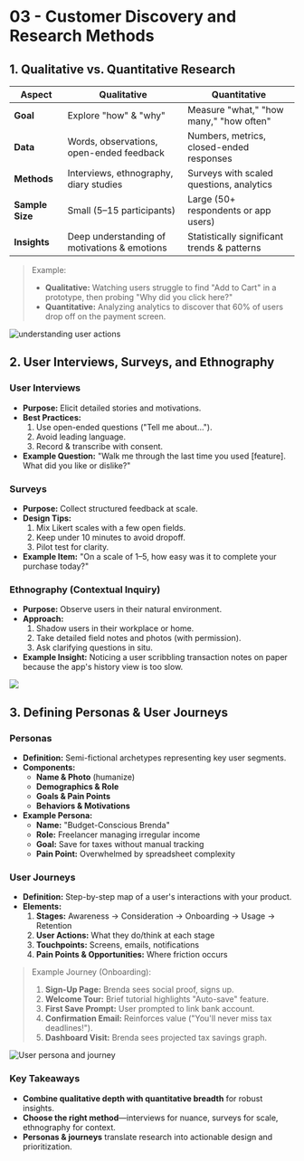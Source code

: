 # 03 - Customer Discovery and Research Methods

## 1. Qualitative vs. Quantitative Research

| Aspect | Qualitative | Quantitative |
| --- | --- | --- |
| **Goal** | Explore "how" & "why" | Measure "what," "how many," "how often" |
| **Data** | Words, observations, open-ended feedback | Numbers, metrics, closed-ended responses |
| **Methods** | Interviews, ethnography, diary studies | Surveys with scaled questions, analytics |
| **Sample Size** | Small (5–15 participants) | Large (50+ respondents or app users) |
| **Insights** | Deep understanding of motivations & emotions | Statistically significant trends & patterns |

> Example:
> 
> - **Qualitative:** Watching users struggle to find "Add to Cart" in a prototype, then probing "Why did you click here?"
> - **Quantitative:** Analyzing analytics to discover that 60% of users drop off on the payment screen.

![understanding user actions](https://media.giphy.com/media/v1.Y2lkPTc5MGI3NjExMjZiNmxmZGNobnFndmNmeDNic3dzbDhuYmpjMG5iOWlkajc1eGQ5dSZlcD12MV9naWZzX3NlYXJjaCZjdD1n/wJu6IGWA1N1q4nWy0Z/giphy.gif)


## 2. User Interviews, Surveys, and Ethnography

### User Interviews

- **Purpose:** Elicit detailed stories and motivations.
- **Best Practices:**
    1. Use open-ended questions ("Tell me about...").
    2. Avoid leading language.
    3. Record & transcribe with consent.
- **Example Question:** "Walk me through the last time you used [feature]. What did you like or dislike?"

### Surveys

- **Purpose:** Collect structured feedback at scale.
- **Design Tips:**
    1. Mix Likert scales with a few open fields.
    2. Keep under 10 minutes to avoid dropoff.
    3. Pilot test for clarity.
- **Example Item:** "On a scale of 1–5, how easy was it to complete your purchase today?"

### Ethnography (Contextual Inquiry)

- **Purpose:** Observe users in their natural environment.
- **Approach:**
    1. Shadow users in their workplace or home.
    2. Take detailed field notes and photos (with permission).
    3. Ask clarifying questions in situ.
- **Example Insight:** Noticing a user scribbling transaction notes on paper because the app's history view is too slow.

![](https://media.giphy.com/media/l0MYC0LajbaPoEADu/giphy.gif)


## 3. Defining Personas & User Journeys

### Personas

- **Definition:** Semi-fictional archetypes representing key user segments.
- **Components:**
    - **Name & Photo** (humanize)
    - **Demographics & Role**
    - **Goals & Pain Points**
    - **Behaviors & Motivations**
- **Example Persona:**
    - **Name:** "Budget-Conscious Brenda"
    - **Role:** Freelancer managing irregular income
    - **Goal:** Save for taxes without manual tracking
    - **Pain Point:** Overwhelmed by spreadsheet complexity

### User Journeys

- **Definition:** Step-by-step map of a user's interactions with your product.
- **Elements:**
    1. **Stages:** Awareness → Consideration → Onboarding → Usage → Retention
    2. **User Actions:** What they do/think at each stage
    3. **Touchpoints:** Screens, emails, notifications
    4. **Pain Points & Opportunities:** Where friction occurs

> Example Journey (Onboarding):
> 
> 1. **Sign-Up Page:** Brenda sees social proof, signs up.
> 2. **Welcome Tour:** Brief tutorial highlights "Auto-save" feature.
> 3. **First Save Prompt:** User prompted to link bank account.
> 4. **Confirmation Email:** Reinforces value ("You'll never miss tax deadlines!").
> 5. **Dashboard Visit:** Brenda sees projected tax savings graph.

![User persona and journey](https://media.giphy.com/media/v1.Y2lkPTc5MGI3NjExdGk5dml3ZXAzb2NtM20wZ2dtM2ZqdjVjaHk4d3UwaXk5cm4yMGMxeSZlcD12MV9naWZzX3NlYXJjaCZjdD1n/3ohuPE7NrDxKjIZM7m/giphy.gif)


### Key Takeaways

- **Combine qualitative depth with quantitative breadth** for robust insights.
- **Choose the right method**—interviews for nuance, surveys for scale, ethnography for context.
- **Personas & journeys** translate research into actionable design and prioritization.
